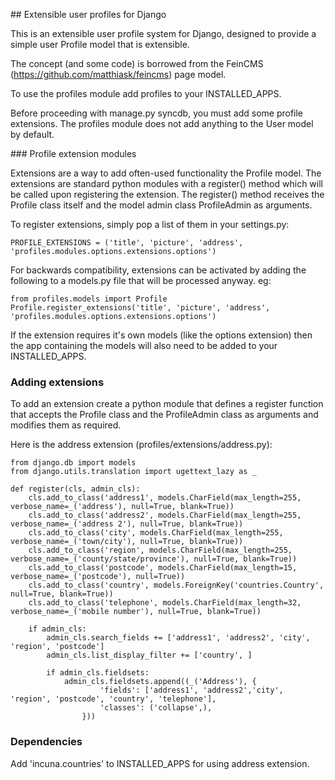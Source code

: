 ## Extensible user profiles for Django

This is an extensible user profile system for Django, designed to provide a simple user Profile model that is extensible.

The concept (and some code) is borrowed from the FeinCMS (https://github.com/matthiask/feincms) page model.

To use the profiles module add profiles to your INSTALLED_APPS.

Before proceeding with manage.py syncdb, you must add some profile extensions. The profiles module does not add anything to the User model by default.


### Profile extension modules

Extensions are a way to add often-used functionality the Profile model. The extensions are standard python modules with a register() method which will be called upon registering the extension. The register() method receives the Profile class itself and the model admin class ProfileAdmin as arguments.

To register extensions, simply pop a list of them in your settings.py:

    PROFILE_EXTENSIONS = ('title', 'picture', 'address', 'profiles.modules.options.extensions.options')

For backwards compatibility, extensions can be activated by adding the following to a models.py file that will be processed anyway. eg:

    from profiles.models import Profile
    Profile.register_extensions('title', 'picture', 'address', 'profiles.modules.options.extensions.options')


If the extension requires it's own models (like the options extension) then the app containing the models will also need to be added to your INSTALLED_APPS.

### Adding extensions

To add an extension create a python module that defines a register function that accepts the Profile class and the ProfileAdmin class as arguments and modifies them as required.

Here is the address extension (profiles/extensions/address.py):


    from django.db import models
    from django.utils.translation import ugettext_lazy as _

    def register(cls, admin_cls):
        cls.add_to_class('address1', models.CharField(max_length=255, verbose_name=_('address'), null=True, blank=True))
        cls.add_to_class('address2', models.CharField(max_length=255, verbose_name=_('address 2'), null=True, blank=True))
        cls.add_to_class('city', models.CharField(max_length=255, verbose_name=_('town/city'), null=True, blank=True))
        cls.add_to_class('region', models.CharField(max_length=255, verbose_name=_('county/state/province'), null=True, blank=True))
        cls.add_to_class('postcode', models.CharField(max_length=15, verbose_name=_('postcode'), null=True))
        cls.add_to_class('country', models.ForeignKey('countries.Country', null=True, blank=True))
        cls.add_to_class('telephone', models.CharField(max_length=32, verbose_name=_('mobile number'), null=True, blank=True))

        if admin_cls:
            admin_cls.search_fields += ['address1', 'address2', 'city', 'region', 'postcode']
            admin_cls.list_display_filter += ['country', ]

            if admin_cls.fieldsets:
                admin_cls.fieldsets.append((_('Address'), {
                        'fields': ['address1', 'address2','city', 'region', 'postcode', 'country', 'telephone'],
                        'classes': ('collapse',),
                    }))


### Dependencies

Add 'incuna.countries' to INSTALLED_APPS for using address extension.
